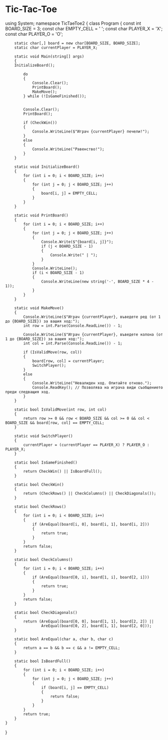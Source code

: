 # Tic-Tac-Toe
using System;
namespace TicTaeToe2
{
    class Program
    {
        const int BOARD_SIZE = 3;
        const char EMPTY_CELL = ' ';
        const char PLAYER_X = 'X';
        const char PLAYER_O = 'O';

        static char[,] board = new char[BOARD_SIZE, BOARD_SIZE];
        static char currentPlayer = PLAYER_X;

        static void Main(string[] args)
        {
        InitializeBoard();

            do
            {
                Console.Clear();
                PrintBoard();
                MakeMove();
            } while (!IsGameFinished());


            Console.Clear();
            PrintBoard();

            if (CheckWin())
            {
                Console.WriteLine($"Играч {currentPlayer} печели!");
            }
            else
            {
                Console.WriteLine("Равенство!");
            }
        }

        static void InitializeBoard()
        {
            for (int i = 0; i < BOARD_SIZE; i++)
            {
                for (int j = 0; j < BOARD_SIZE; j++)
                {
                    board[i, j] = EMPTY_CELL;
                }
            }
        }

        static void PrintBoard()
        {
            for (int i = 0; i < BOARD_SIZE; i++)
            {
                for (int j = 0; j < BOARD_SIZE; j++)
                {
                    Console.Write($"{board[i, j]}");
                    if (j < BOARD_SIZE - 1)
                    {
                        Console.Write(" | ");
                    }
                }
                Console.WriteLine();
                if (i < BOARD_SIZE - 1)
                {
                    Console.WriteLine(new string('-', BOARD_SIZE * 4 - 1));
                }
            }
        }

        static void MakeMove()
        {
            Console.WriteLine($"Играч {currentPlayer}, въведете ред (от 1 до {BOARD_SIZE}) за вашия ход:");
            int row = int.Parse(Console.ReadLine()) - 1;

            Console.WriteLine($"Играч {currentPlayer}, въведете колона (от 1 до {BOARD_SIZE}) за вашия ход:");
            int col = int.Parse(Console.ReadLine()) - 1;

            if (IsValidMove(row, col))
            {
                board[row, col] = currentPlayer;
                SwitchPlayer();
            }
            else
            {
                Console.WriteLine("Невалиден ход. Опитайте отново.");
                Console.ReadKey(); // Позволява на играча види съобщението преди следващия ход.
            }
        }

        static bool IsValidMove(int row, int col)
        {
            return row >= 0 && row < BOARD_SIZE && col >= 0 && col < BOARD_SIZE && board[row, col] == EMPTY_CELL;
        }

        static void SwitchPlayer()
        {
            currentPlayer = (currentPlayer == PLAYER_X) ? PLAYER_O : PLAYER_X;
        }

        static bool IsGameFinished()
        {
            return CheckWin() || IsBoardFull();
        }

        static bool CheckWin()
        {
            return (CheckRows() || CheckColumns() || CheckDiagonals());
        }

        static bool CheckRows()
        {
            for (int i = 0; i < BOARD_SIZE; i++)
            {
                if (AreEqual(board[i, 0], board[i, 1], board[i, 2]))
                {
                    return true;
                }
            }
            return false;
        }

        static bool CheckColumns()
        {
            for (int i = 0; i < BOARD_SIZE; i++)
            {
                if (AreEqual(board[0, i], board[1, i], board[2, i]))
                {
                    return true;
                }
            }
            return false;
        }

        static bool CheckDiagonals()
        {
            return (AreEqual(board[0, 0], board[1, 1], board[2, 2]) ||
                    AreEqual(board[0, 2], board[1, 1], board[2, 0]));
        }

        static bool AreEqual(char a, char b, char c)
        {
            return a == b && b == c && a != EMPTY_CELL;
        }

        static bool IsBoardFull()
        {
            for (int i = 0; i < BOARD_SIZE; i++)
            {
                for (int j = 0; j < BOARD_SIZE; j++)
                {
                    if (board[i, j] == EMPTY_CELL)
                    {
                        return false;
                    }
                }
            }
            return true;
        }
    }
}
